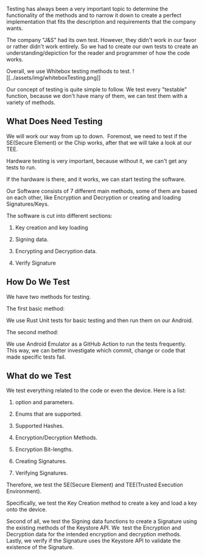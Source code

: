 
Testing has always been a very important topic to determine the functionality of the methods and to narrow it down to create a perfect implementation that fits the description and requirements that the company wants.

The company "J&S" had its own test. However, they didn't work in our favor or rather didn't work entirely. So we had to create our own tests to create an understanding/depiction for the reader and programmer of how the code works.

Overall, we use Whitebox testing methods to test.
![[../assets/img/whiteboxTesting.png]]

Our concept of testing is quite simple to follow. We test every "testable" function, because we don't have many of them, we can test them with a variety of methods.


## What Does Need Testing


We will work our way from up to down.  Foremost, we need to test if the SE(Secure Element) or the Chip works, after that we will take a look at our TEE.

Hardware testing is very important, because without it, we can't get any tests to run.

If the hardware is there, and it works, we can start testing the software.

Our Software consists of 7 different main methods, some of them are based on each other, like Encryption and Decryption or creating and loading Signatures/Keys.

  

The software is cut into different sections:

1. Key creation and key loading

2. Signing data. 

3. Encrypting and Decryption data.

4. Verify Signature

## How Do We Test
We have two methods for testing. 

The first basic method:

We use Rust Unit tests for basic testing and then run them on our Android.

  
The second method:

We use Android Emulator as a GitHub Action to run the tests frequently. This way, we can better investigate which commit, change or code that made specific tests fail.



## What do we Test
We test everything related to the code or even the device. Here is a list:

1. option and parameters. 

2. Enums that are supported.

3. Supported Hashes. 

4. Encryption/Decryption Methods.

5. Encryption Bit-lengths.

6. Creating Signatures.

7. Verifying Signatures.

Therefore, we test the SE(Secure Element) and TEE(Trusted Execution Environment). 
  
Specifically, we test the Key Creation method to create a key and load a key onto the device.

Second of all, we test the Signing data functions to create a Signature using the existing methods of the Keystore API. We  test the Encryption and Decryption data for the intended encryption and decryption methods. Lastly, we verify if the Signature uses the Keystore API to validate the existence of the Signature.



